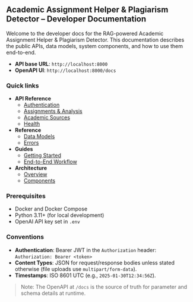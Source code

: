 ## Academic Assignment Helper & Plagiarism Detector – Developer Documentation

Welcome to the developer docs for the RAG-powered Academic Assignment Helper & Plagiarism Detector. This documentation describes the public APIs, data models, system components, and how to use them end-to-end.

- **API base URL**: `http://localhost:8000`
- **OpenAPI UI**: `http://localhost:8000/docs`

### Quick links
- **API Reference**
  - [Authentication](./api/authentication.md)
  - [Assignments & Analysis](./api/assignments.md)
  - [Academic Sources](./api/sources.md)
  - [Health](./api/health.md)
- **Reference**
  - [Data Models](./reference/data-models.md)
  - [Errors](./reference/errors.md)
- **Guides**
  - [Getting Started](./guides/getting-started.md)
  - [End-to-End Workflow](./guides/workflows.md)
- **Architecture**
  - [Overview](./architecture/overview.md)
  - [Components](./architecture/components.md)

### Prerequisites
- Docker and Docker Compose
- Python 3.11+ (for local development)
- OpenAI API key set in `.env`

### Conventions
- **Authentication**: Bearer JWT in the `Authorization` header: `Authorization: Bearer <token>`
- **Content Types**: JSON for request/response bodies unless stated otherwise (file uploads use `multipart/form-data`).
- **Timestamps**: ISO 8601 UTC (e.g., `2025-01-30T12:34:56Z`).

> Note: The OpenAPI at `/docs` is the source of truth for parameter and schema details at runtime.

